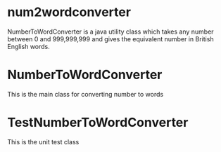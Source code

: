 # num2wordconverter
NumberToWordConverter is a java utility class which takes any number between 0 and 999,999,999 and gives the equivalent number in British English words.

# NumberToWordConverter
This is the main class for converting number to words

# TestNumberToWordConverter
This is the unit test class

